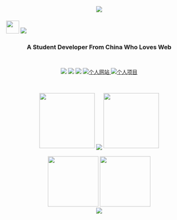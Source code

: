 <h1 align="center">
  <a href="https://www.cnblogs.com/P1Kaj1uu">
    <img src="https://readme-typing-svg.herokuapp.com?size=27&center=true&vCenter=true&width=850&lines=Hi+%2C+I'm+P1Kaj1uu%EF%BC%81%E9%9B%B6%E5%A3%B9%E5%B9%B4%E5%A4%8F%EF%BC%8C%E7%94%9F%E4%BA%8E%E5%8D%97%E6%96%B9%EF%BC%81%E6%AC%A2%E8%BF%8E%E6%82%A8%E6%9D%A5%E5%88%B0%E6%88%91%E7%9A%84GitHub%EF%BC%81" />
  </a>
</h1>
<h3>
<img width='35' src='https://cdn.jsdelivr.net/gh/yesmore/img/img/pop_cat.gif'/>  <img src='https://readme-typing-svg.herokuapp.com?vCenter=true&height=25&lines=%F0%9D%91%AF%F0%9D%92%86%F0%9D%92%86%F0%9D%92%86%F0%9D%92%86%F0%9D%92%86%F0%9D%92%86%F0%9D%92%86%F0%9D%92%86%F0%9D%92%93%F0%9D%92%86~'/>
</h3>
<h3 align="center">A Student Developer From China Who Loves Web</h3>
<br>
<!-- 徽章start -->
<p align="center">
  <!-- Github徽章 -->
  <a href="https://github.com/P1Kaj1uu" target="_blank"><img src="https://img.shields.io/badge/GitHub-P1Kaj1uu-brightgreen"></a>
  <!-- 力扣徽章 -->
  <a href="https://leetcode.cn/u/igdragon/" target="_blank"><img src="https://img.shields.io/badge/Coding-LeetCode-orange"></a>
  <!-- 个人博客徽章 -->
 <a href="https://www.cnblogs.com/P1Kaj1uu" target="_blank"><img src="https://img.shields.io/badge/Blog-%E4%B8%AA%E4%BA%BA%E5%8D%9A%E5%AE%A2-yellow"></a>
  <!-- 个人网站徽章 -->
  <a href="https://igdragon.top" target="_blank">
    <img src="https://img.shields.io/badge/Website-%E4%B8%AA%E4%BA%BA%E7%BD%91%E7%AB%99-blue" alt="个人网站">
  </a>
  <a href="http://121.36.82.52:9200/#/" target="_blank">
    <img src="https://img.shields.io/badge/Project-%E4%B8%AA%E4%BA%BA%E9%A1%B9%E7%9B%AE-blueviolet" alt="个人项目">
  </a>
</p>
<!-- 徽章end -->
<br>
<br>
<!-- Github连续打卡start -->
<div align="center">
  <img width="150" src="https://cdn.jsdelivr.net/gh/sun0225SUN/photos/images/202108300310676.png" />
  <img align="center" src="https://github-readme-streak-stats.herokuapp.com/?user=P1Kaj1uu&theme=dark&hide_border=true" />
  <img width="150" src="https://cdn.jsdelivr.net/gh/sun0225SUN/photos/images/202108300312623.png" />
</div>
<!-- Github连续打卡end -->
<br>
<!-- 统计卡片start -->
<div align="center">
  <img height="137px" src="https://github-readme-stats.vercel.app/api?username=P1Kaj1uu&hide_title=true&hide_border=true&show_icons=trueline_height=21&text_color=000&icon_color=000&bg_color=0,df614c,c55b64,a15285&theme=radical" />
  <img height="137px" src="https://github-readme-stats.vercel.app/api/top-langs/?username=P1Kaj1uu&hide_title=true&hide_border=true&layout=compact&langs_count=6&text_color=000&icon_color=fff&bg_color=0,df614c,c55b64,a15285&theme=graywhite" />
</div>
<!-- 统计卡片end -->

<div align='middle'><img src='https://cdn.jsdelivr.net/gh/yesmore/yesmore@output/github-contribution-grid-snake.svg#gh-dark-mode-only'/></div>



